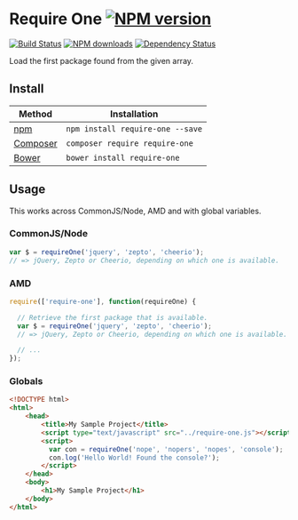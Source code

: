 # Require One [![NPM version](https://img.shields.io/npm/v/require-one.svg)](https://npmjs.org/package/require-one "View this project on NPM")

[![Build Status](https://img.shields.io/travis/RobLoach/require-one/master.svg)](http://travis-ci.org/RobLoach/require-one "Check this project's build status on TravisCI")
[![NPM downloads](https://img.shields.io/npm/dm/require-one.svg)](https://npmjs.org/package/require-one "View this project on NPM")
[![Dependency Status](https://img.shields.io/david/RobLoach/require-one.svg)](https://david-dm.org/RobLoach/require-one)

Load the first package found from the given array.


## Install

Method | Installation
------ | ------------
[npm](http://npmjs.com/package/jquery-once) | `npm install require-one --save`
[Composer](https://packagist.org/packages/robloach/require-one) | `composer require require-one`
[Bower](http://bower.io/search/?q=require-one) | `bower install require-one`


## Usage

This works across CommonJS/Node, AMD and with global variables.

### CommonJS/Node

``` javascript
var $ = requireOne('jquery', 'zepto', 'cheerio');
// => jQuery, Zepto or Cheerio, depending on which one is available.
```

### AMD

``` javascript
require(['require-one'], function(requireOne) {

  // Retrieve the first package that is available.
  var $ = requireOne('jquery', 'zepto', 'cheerio');
  // => jQuery, Zepto or Cheerio, depending on which one is available.

  // ...
});
```

### Globals

``` html
<!DOCTYPE html>
<html>
    <head>
        <title>My Sample Project</title>
        <script type="text/javascript" src="../require-one.js"></script>
        <script>
          var con = requireOne('nope', 'nopers', 'nopes', 'console');
          con.log('Hello World! Found the console?');
        </script>
    </head>
    <body>
        <h1>My Sample Project</h1>
    </body>
</html>
